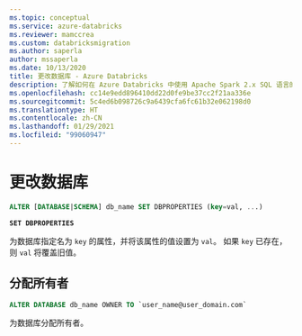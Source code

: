 ```yaml
---
ms.topic: conceptual
ms.service: azure-databricks
ms.reviewer: mamccrea
ms.custom: databricksmigration
ms.author: saperla
author: mssaperla
ms.date: 10/13/2020
title: 更改数据库 - Azure Databricks
description: 了解如何在 Azure Databricks 中使用 Apache Spark 2.x SQL 语言的 ALTER DATABASE 语法。
ms.openlocfilehash: cc14e9edd896410dd22d0fe9be37cc2f21aa336e
ms.sourcegitcommit: 5c4ed6b098726c9a6439cfa6fc61b32e062198d0
ms.translationtype: HT
ms.contentlocale: zh-CN
ms.lasthandoff: 01/29/2021
ms.locfileid: "99060947"
---
```

# <a name="alter-database"></a>更改数据库

```sql
ALTER [DATABASE|SCHEMA] db_name SET DBPROPERTIES (key=val, ...)
```

**``SET DBPROPERTIES``**

为数据库指定名为 ``key`` 的属性，并将该属性的值设置为 ``val``。 如果 ``key`` 已存在，则 ``val`` 将覆盖旧值。

## <a name="assign-owner"></a>分配所有者

```sql
ALTER DATABASE db_name OWNER TO `user_name@user_domain.com`
```

为数据库分配所有者。